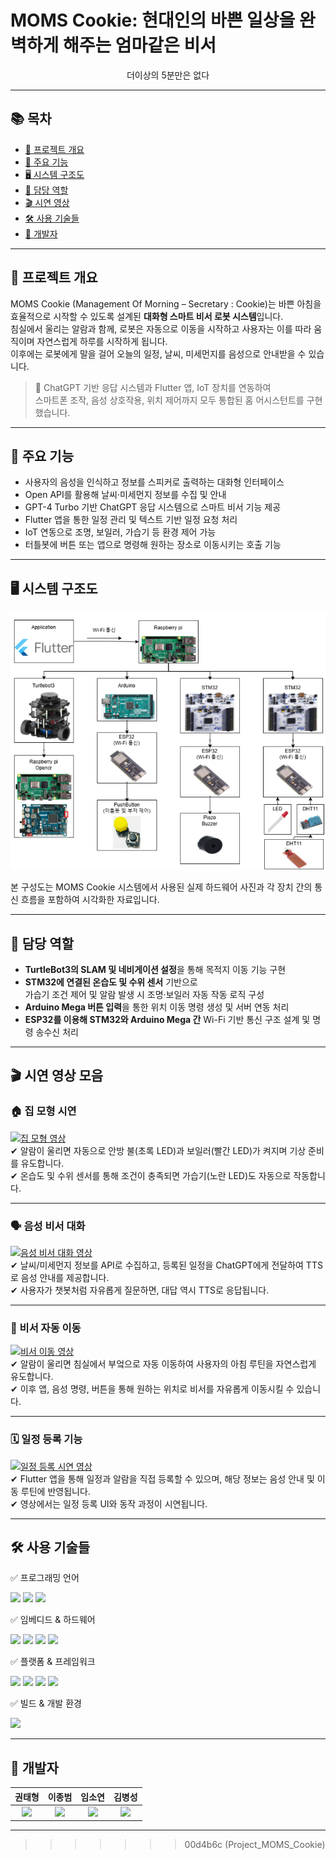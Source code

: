 # MOMS Cookie: 현대인의 바쁜 일상을 완벽하게 해주는 엄마같은 비서

<div align="center">
  <p>더이상의 5분만은 없다</p>
</div>

---

## 📚 목차

- [📌 프로젝트 개요](#-프로젝트-개요)
- [🔧 주요 기능](#-주요-기능)
- [🖥️ 시스템 구조도](#-시스템-구조도)
- [👤 담당 역할](#-담당-역할)
- [🎬 시연 영상](#-시연-영상)
- [🛠️ 사용 기술들](#-사용-기술들)
- [👥 개발자](#-개발자)

---

## 📌 프로젝트 개요

MOMS Cookie (Management Of Morning – Secretary : Cookie)는 바쁜 아침을 효율적으로 시작할 수 있도록 설계된 **대화형 스마트 비서 로봇 시스템**입니다.  
침실에서 울리는 알람과 함께, 로봇은 자동으로 이동을 시작하고 사용자는 이를 따라 움직이며 자연스럽게 하루를 시작하게 됩니다.  
이후에는 로봇에게 말을 걸어 오늘의 일정, 날씨, 미세먼지를 음성으로 안내받을 수 있습니다.

> 🤖 ChatGPT 기반 응답 시스템과 Flutter 앱, IoT 장치를 연동하여  
> 스마트폰 조작, 음성 상호작용, 위치 제어까지 모두 통합된 홈 어시스턴트를 구현했습니다.

---

## 🔧 주요 기능

- 사용자의 음성을 인식하고 정보를 스피커로 출력하는 대화형 인터페이스  
- Open API를 활용해 날씨·미세먼지 정보를 수집 및 안내  
- GPT-4 Turbo 기반 ChatGPT 응답 시스템으로 스마트 비서 기능 제공  
- Flutter 앱을 통한 일정 관리 및 텍스트 기반 일정 요청 처리  
- IoT 연동으로 조명, 보일러, 가습기 등 환경 제어 가능  
- 터틀봇에 버튼 또는 앱으로 명령해 원하는 장소로 이동시키는 호출 기능

---

## 🖥️ 시스템 구조도

![시스템 구성도](./images/moms_cookie_architecture.png)

본 구성도는 MOMS Cookie 시스템에서 사용된 실제 하드웨어 사진과 각 장치 간의 통신 흐름을 포함하여 시각화한 자료입니다.


---

## 👤 담당 역할

- **TurtleBot3의 SLAM 및 네비게이션 설정**을 통해 목적지 이동 기능 구현  
- **STM32에 연결된 온습도 및 수위 센서** 기반으로  
  가습기 조건 제어 및 알람 발생 시 조명·보일러 자동 작동 로직 구성  
- **Arduino Mega 버튼 입력**을 통한 위치 이동 명령 생성 및 서버 연동 처리  
- **ESP32를 이용해 STM32와 Arduino Mega 간** Wi-Fi 기반 통신 구조 설계 및 명령 송수신 처리

---

## 🎬 시연 영상 모음

### 🏠 집 모형 시연  
[![집 모형 영상](https://img.youtube.com/vi/-xBAtXBPMFY/0.jpg)](https://www.youtube.com/watch?v=-xBAtXBPMFY)  
✔ 알람이 울리면 자동으로 안방 불(초록 LED)과 보일러(빨간 LED)가 켜지며 기상 준비를 유도합니다.  
✔ 온습도 및 수위 센서를 통해 조건이 충족되면 가습기(노란 LED)도 자동으로 작동합니다.

---

### 🗣️ 음성 비서 대화  
[![음성 비서 대화 영상](https://img.youtube.com/vi/xKy0_oODtoY/0.jpg)](https://www.youtube.com/watch?v=xKy0_oODtoY)  
✔ 날씨/미세먼지 정보를 API로 수집하고, 등록된 일정을 ChatGPT에게 전달하여 TTS로 음성 안내를 제공합니다.  
✔ 사용자가 챗봇처럼 자유롭게 질문하면, 대답 역시 TTS로 응답됩니다.

---

### 🤖 비서 자동 이동  
[![비서 이동 영상](https://img.youtube.com/vi/nr2i7ydwIy8/0.jpg)](https://www.youtube.com/watch?v=nr2i7ydwIy8)  
✔ 알람이 울리면 침실에서 부엌으로 자동 이동하여 사용자의 아침 루틴을 자연스럽게 유도합니다.  
✔ 이후 앱, 음성 명령, 버튼을 통해 원하는 위치로 비서를 자유롭게 이동시킬 수 있습니다.

---

### 🗓️ 일정 등록 기능  
[![일정 등록 시연 영상](https://i.ytimg.com/vi/-XafDlwGbOo/0.jpg)](https://www.youtube.com/watch?v=-XafDlwGbOo)  
✔ Flutter 앱을 통해 일정과 알람을 직접 등록할 수 있으며, 해당 정보는 음성 안내 및 이동 루틴에 반영됩니다.  
✔ 영상에서는 일정 등록 UI와 동작 과정이 시연됩니다.

---

## 🛠️ 사용 기술들

✅ 프로그래밍 언어

<img src="https://img.shields.io/badge/c++-00599C?style=for-the-badge&logo=c%2B%2B&logoColor=white"> <img src="https://img.shields.io/badge/c-A8B9CC?style=for-the-badge&logo=c&logoColor=white"> <img src="https://img.shields.io/badge/python-3776AB?style=for-the-badge&logo=python&logoColor=white">

✅ 임베디드 & 하드웨어

<img src="https://img.shields.io/badge/arduino-00979D?style=for-the-badge&logo=arduino&logoColor=white"> <img src="https://img.shields.io/badge/stm32-03234B?style=for-the-badge&logo=stmicroelectronics&logoColor=white"> <img src="https://img.shields.io/badge/raspberry%20pi-A22846?style=for-the-badge&logo=raspberrypi&logoColor=white"> <img src="https://img.shields.io/badge/turtlebot3-22314E?style=for-the-badge&logo=ros&logoColor=white">

✅ 플랫폼 & 프레임워크

<img src="https://img.shields.io/badge/ROS-22314E?style=for-the-badge&logo=ros&logoColor=white"> <img src="https://img.shields.io/badge/flutter-02569B?style=for-the-badge&logo=flutter&logoColor=white"> <img src="https://img.shields.io/badge/openai-412991?style=for-the-badge&logo=openai&logoColor=white"> <img src="https://img.shields.io/badge/openapi-6BA539?style=for-the-badge&logo=openapiinitiative&logoColor=white">

✅ 빌드 & 개발 환경

<img src="https://img.shields.io/badge/ubuntu-E95420?style=for-the-badge&logo=ubuntu&logoColor=white">

---

## 👥 개발자
<div align="center">

|권태형|이종범|임소연|김병성|
|:------:|:------:|:------:|:------:|
| <a href="https://github.com/k-tae"><img width="150px" style="max-width: 100%;" src="https://github.com/k-tae.png"></a> | <a href="https://github.com/whdqja1128"><img width="150px" style="max-width: 100%;" src="https://github.com/whdqja1128.png"></a> | <a href="https://github.com/imso01"><img width="150px" style="max-width: 100%;" src="https://github.com/imso01.png"></a> | <a href="https://github.com/kimbseong0814"><img width="150px" style="max-width: 100%;" src="https://github.com/kimbseong0814.png"></a> |

</div>

---
>>>>>>> 00d4b6c (Project_MOMS_Cookie)
